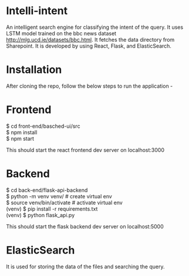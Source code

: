
# Intelli-intent

An intelligent search engine for classifying the intent of the query. It uses LSTM model trained on the bbc news dataset http://mlg.ucd.ie/datasets/bbc.html. It fetches the data directory from Sharepoint. It is developed by using React, Flask, and ElasticSearch.

# Installation 

After cloning the repo, follow the below steps to run the application -

# Frontend

$ cd front-end/basched-ui/src <br />
$ npm install <br />
$ npm start <br />

This should start the react frontend dev server on localhost:3000

# Backend

$ cd back-end/flask-api-backend <br />
$ python -m venv venv/ # create virtual env <br />
$ source venv/bin/activate # activate virtual env <br />
(venv) $ pip install -r requirements.txt <br />
(venv) $ python flask_api.py <br />

This should start the flask backend dev server on localhost:5000

# ElasticSearch

It is used for storing the data of the files and searching the query.


